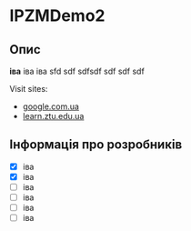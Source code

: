 # IPZMDemo2
## Опис

**іва**
іва
іва
sfd
sdf
sdfsdf
sdf
sdf
sdf

Visit sites:
* [google.com.ua](https://google.com.ua/)
* [learn.ztu.edu.ua](https://learn.ztu.edu.ua/)

## Інформація про розробників

- [x] іва
- [x] іва
- [ ] іва
- [ ] іва
- [ ] іва
- [ ] іва
